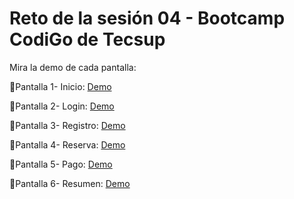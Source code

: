 # Reto de la sesión 04 - Bootcamp CodiGo  de Tecsup

Mira la demo de cada pantalla:

📌Pantalla 1- Inicio: [Demo](https://raulsr92.github.io/CodiGO-tarea-Sesion4-pantallasM-viles/inicio.html)

📌Pantalla 2- Login: [Demo](https://raulsr92.github.io/CodiGO-tarea-Sesion4-pantallasM-viles/login.html)

📌Pantalla 3- Registro: [Demo](https://raulsr92.github.io/CodiGO-tarea-Sesion4-pantallasM-viles/registro.html)

📌Pantalla 4- Reserva: [Demo](https://platzi.com/cursos/practico-css/)

📌Pantalla 5- Pago: [Demo](https://platzi.com/cursos/practico-css/)

📌Pantalla 6- Resumen: [Demo](https://platzi.com/cursos/practico-css/)
